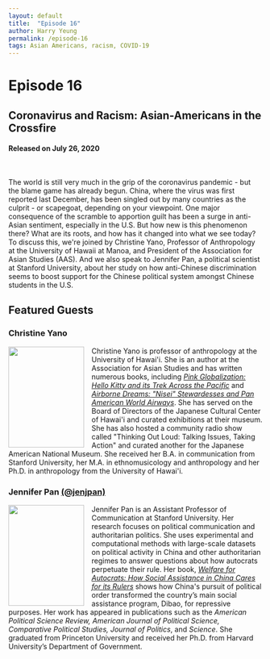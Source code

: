 ```yaml
---
layout: default
title:  "Episode 16"
author: Harry Yeung
permalink: /episode-16
tags: Asian Americans, racism, COVID-19
---
```


# Episode 16
## Coronavirus and Racism: Asian-Americans in the Crossfire
#### Released on July 26, 2020

<head>
  <meta name="twitter:card" content="summary" />
  <meta name="twitter:site" content="@AsiaMattersPod" />
  <meta name="twitter:title" content="Episode 16 | Coronavirus and Racism: Asian-Americans in the Crossfire" />
  <meta name="twitter:description" content="The world is still very much in the grip of the coronavirus pandemic - but the blame game has already begun. China, where the virus was first reported last December, has been singled out by many countries as the culprit - or scapegoat, depending on your viewpoint." />
  <meta name="twitter:image" content="https://user-images.githubusercontent.com/67763587/97117453-1b73b880-16c1-11eb-8dfb-30e8781bf66c.png" />
</head>

<div id="buzzsprout-player-4676324"></div>
<script src="https://www.buzzsprout.com/699187/4676324-coronavirus-and-racism-asian-americans-in-the-crossfire.js?container_id=buzzsprout-player-4676324&player=small" type="text/javascript" charset="utf-8"></script>
<br>

The world is still very much in the grip of the coronavirus pandemic - but the blame game has already begun. China, where the virus was first reported last December, has been singled out by many countries as the culprit - or scapegoat, depending on your viewpoint. One major consequence of the scramble to apportion guilt has been a surge in anti-Asian sentiment, especially in the U.S. But how new is this phenomenon there? What are its roots, and how has it changed into what we see today? To discuss this, we're joined by Christine Yano, Professor of Anthropology at the University of Hawaii at Manoa, and President of the Association for Asian Studies (AAS). And we also speak to Jennifer Pan, a political scientist at Stanford University, about her study on how anti-Chinese discrimination seems to boost support for the Chinese political system amongst Chinese students in the U.S.

## Featured Guests

### Christine Yano

<img src="https://user-images.githubusercontent.com/67763587/90304088-e3eac380-de68-11ea-90fd-2863a82b80d2.png"
  style="width:150px;height:200px;margin-right:15px;"
  align="left" />
  <p>Christine Yano is professor of anthropology at the University of Hawai'i. She is an author at the Association for Asian Studies and has written numerous books, including <a href="https://www.amazon.com/gp/product/0822353636/ref=as_li_tl?ie=UTF8&camp=1789&creative=9325&creativeASIN=0822353636&linkCode=as2&tag=asiamatterspo-20&linkId=c5ff204e3bc89aa77d283b286c3005af"><i>Pink Globalization: Hello Kitty and its Trek Across the Pacific</i></a> and <a href="https://www.amazon.com/gp/product/0822348500/ref=as_li_tl?ie=UTF8&camp=1789&creative=9325&creativeASIN=0822348500&linkCode=as2&tag=asiamatterspo-20&linkId=9cac50107668e3d663e7812f3d423d50"><i>Airborne Dreams: "Nisei" Stewardesses and Pan American World Airways</i></a>. She has served on the Board of Directors of the Japanese Cultural Center of Hawai'i and curated exhibitions at their museum. She has also hosted a community radio show called "Thinking Out Loud: Talking Issues, Taking Action" and curated another for the Japanese American National Museum. She received her B.A. in communication from Stanford University, her M.A. in ethnomusicology and anthropology and her Ph.D. in anthropology from the University of Hawai'i.</p>

### Jennifer Pan [(@jenjpan)](https://twitter.com/jenjpan?lang=en)

<img src="https://user-images.githubusercontent.com/67763587/90304821-5ca14e00-de70-11ea-89b1-1fcd3a66332a.png"
  style="width:150px;height:200px;margin-right:15px;"
  align="left" />
  <p>Jennifer Pan is an Assistant Professor of Communication at Stanford University. Her research focuses on political communication and authoritarian politics. She uses experimental and computational methods with large-scale datasets on political activity in China and other authoritarian regimes to answer questions about how autocrats perpetuate their rule. Her book, <a href="https://www.amazon.com/gp/product/0190087439/ref=as_li_tl?ie=UTF8&camp=1789&creative=9325&creativeASIN=0190087439&linkCode=as2&tag=asiamatterspo-20&linkId=6354ee3ed3b6ec89c2573a23bfaae7e6"><i>Welfare for Autocrats: How Social Assistance in China Cares for its Rulers</i></a> shows how China's pursuit of political order transformed the country’s main social assistance program, Dibao, for repressive purposes. Her work has appeared in publications such as the <i>American Political Science Review, American Journal of Political Science, Comparative Political Studies, Journal of Politics</i>, and <i>Science</i>. She graduated from Princeton University and received her Ph.D. from Harvard University’s Department of Government.</p>
